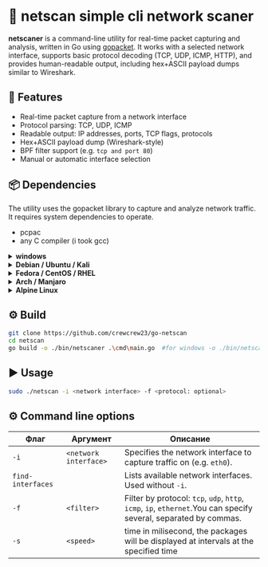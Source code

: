 # 🧵 netscan simple cli network scaner
**netscaner** is a command-line utility for real-time packet capturing and analysis, written in Go using [gopacket](https://github.com/google/gopacket). It works with a selected network interface, supports basic protocol decoding (TCP, UDP, ICMP, HTTP), and provides human-readable output, including hex+ASCII payload dumps similar to Wireshark.

## 🚀 Features
- Real-time packet capture from a network interface
- Protocol parsing: TCP, UDP, ICMP
- Readable output: IP addresses, ports, TCP flags, protocols
- Hex+ASCII payload dump (Wireshark-style)
- BPF filter support (e.g. `tcp and port 80`)
- Manual or automatic interface selection

## 📦 Dependencies
The utility uses the gopacket library to capture and analyze network traffic. It requires system dependencies to operate.
- pcpac
- any C compiler (i took gcc)
<details> <summary><strong>windows</strong></summary>
  <li>Install <a href="https://npcap.com/" >Npcap</a> (be sure to select the "WinPcap API-compatible Mode" option).</li>

</details>

<details> <summary><strong>Debian / Ubuntu / Kali</strong></summary>

```
sudo apt update
sudo apt install libpcap-dev
```
</details><details> <summary><strong>Fedora / CentOS / RHEL</strong></summary>

```
sudo dnf install libpcap-devel
```
</details> <details> <summary><strong>Arch / Manjaro</strong></summary>

```
sudo pacman -S libpcap
```

</details> <details> <summary><strong>Alpine Linux</strong></summary>

```
apk add libpcap-dev
```
</details>

## ⚙️ Build
```bash
git clone https://github.com/crewcrew23/go-netscan
cd netscan
go build -o ./bin/netscaner .\cmd\main.go  #for windows -o ./bin/netscaner.exe
```


## ▶️ Usage
```bash
sudo ./netscan -i <network interface> -f <protocol: optional>
```

## ⚙️ Command line options

| Флаг         | Аргумент       | Описание                                                                 |
|--------------|----------------|--------------------------------------------------------------------------|
| `-i`         | `<network interface>`  | Specifies the network interface to capture traffic on (e.g. `eth0`).     |
| `find-interfaces` |              | Lists available network interfaces. Used without `-i`.   |
| `-f`         | `<filter>`     | Filter by protocol: `tcp`, `udp`, `http`, `icmp`, `ip`, `ethernet`.You can specify several, separated by commas. |
| `-s`         | `<speed>`     | time in milisecond, the packages will be displayed at intervals at the specified time |

